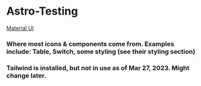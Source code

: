 # Astro-Testing

[Material UI](https://mui.com/material-ui/getting-started/overview/)

### Where most icons & components come from. Examples include: Table, Switch, some styling (see their styling section)

### Tailwind is installed, but not in use as of Mar 27, 2023. Might change later.
